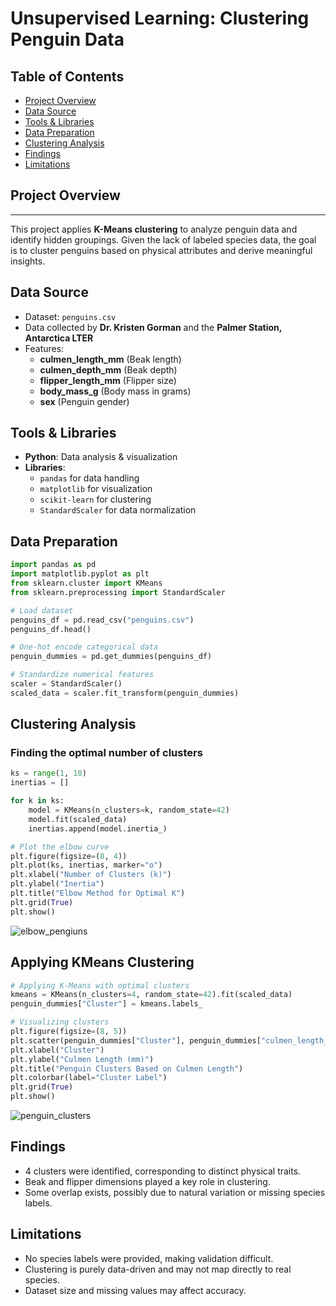 # Unsupervised Learning: Clustering Penguin Data  

## Table of Contents  
- [Project Overview](#project-overview)  
- [Data Source](#data-source)  
- [Tools & Libraries](#tools--libraries)  
- [Data Preparation](#data-preparation)  
- [Clustering Analysis](#clustering-analysis)  
- [Findings](#findings)  
- [Limitations](#limitations)  

## Project Overview  
---  
This project applies **K-Means clustering** to analyze penguin data and identify hidden groupings. Given the lack of labeled species data, the goal is to cluster penguins based on physical attributes and derive meaningful insights.  

## Data Source  
- Dataset: `penguins.csv`  
- Data collected by **Dr. Kristen Gorman** and the **Palmer Station, Antarctica LTER**  
- Features:  
  - **culmen_length_mm** (Beak length)  
  - **culmen_depth_mm** (Beak depth)  
  - **flipper_length_mm** (Flipper size)  
  - **body_mass_g** (Body mass in grams)  
  - **sex** (Penguin gender)  

## Tools & Libraries  
- **Python**: Data analysis & visualization  
- **Libraries**:  
  - `pandas` for data handling  
  - `matplotlib` for visualization  
  - `scikit-learn` for clustering  
  - `StandardScaler` for data normalization  

## Data Preparation  
```python
import pandas as pd
import matplotlib.pyplot as plt
from sklearn.cluster import KMeans
from sklearn.preprocessing import StandardScaler

# Load dataset
penguins_df = pd.read_csv("penguins.csv")
penguins_df.head()

# One-hot encode categorical data
penguin_dummies = pd.get_dummies(penguins_df)

# Standardize numerical features
scaler = StandardScaler()
scaled_data = scaler.fit_transform(penguin_dummies)
```
## Clustering Analysis
### Finding the optimal number of clusters
```python
ks = range(1, 10)
inertias = []

for k in ks:
    model = KMeans(n_clusters=k, random_state=42)
    model.fit(scaled_data)
    inertias.append(model.inertia_)

# Plot the elbow curve
plt.figure(figsize=(8, 4))
plt.plot(ks, inertias, marker="o")
plt.xlabel("Number of Clusters (k)")
plt.ylabel("Inertia")
plt.title("Elbow Method for Optimal K")
plt.grid(True)
plt.show()
```
![elbow_pengiuns](https://github.com/user-attachments/assets/e8d3021c-82c5-496b-86ec-6891bc377780)

## Applying KMeans Clustering
```python
# Applying K-Means with optimal clusters
kmeans = KMeans(n_clusters=4, random_state=42).fit(scaled_data)
penguin_dummies["Cluster"] = kmeans.labels_

# Visualizing clusters
plt.figure(figsize=(8, 5))
plt.scatter(penguin_dummies["Cluster"], penguin_dummies["culmen_length_mm"], c=kmeans.labels_, cmap="viridis")
plt.xlabel("Cluster")
plt.ylabel("Culmen Length (mm)")
plt.title("Penguin Clusters Based on Culmen Length")
plt.colorbar(label="Cluster Label")
plt.grid(True)
plt.show()
```
![penguin_clusters](https://github.com/user-attachments/assets/81ca3278-af4f-4784-a55b-6e0eb62c8257)


## Findings
- 4 clusters were identified, corresponding to distinct physical traits.
- Beak and flipper dimensions played a key role in clustering.
- Some overlap exists, possibly due to natural variation or missing species labels.
## Limitations
- No species labels were provided, making validation difficult.
- Clustering is purely data-driven and may not map directly to real species.
- Dataset size and missing values may affect accuracy.

